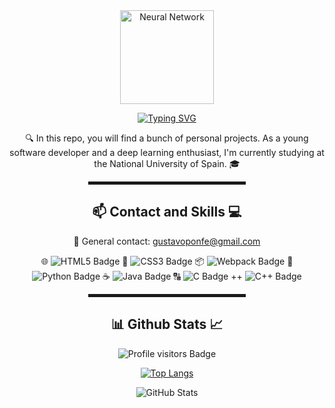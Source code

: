 <div align="center">

<!-- Neural network image -->
<img src="https://github.com/Gustaff99/Gustaff99/assets/62730827/fa548d0f-2579-4303-8f09-1d71b014cf09" alt="Neural Network" width="150">

<!-- Typing SVG -->
<p></p>
<a href="https://github.com/DenverCoder1/readme-typing-svg"><img src="https://readme-typing-svg.herokuapp.com?font=Tilt+Neon&size=30&center=true&vCenter=true&width=435&lines=Hi%2C+I'm+Gus!+%F0%9F%91%8B;Welcome+to+my+Github+Page!+%F0%9F%8E%89" alt="Typing SVG" /></a>

<!-- Description -->
<p align="center">
🔍 In this repo, you will find a bunch of personal projects. As a young software developer and a deep learning enthusiast, I'm currently studying at the National University of Spain. 🎓
</p>

<!-- Divider -->
<hr width="50%" style="height:5px;">

<!-- Contact & Skills -->
<h2 align="center">📫 Contact and Skills 💻</h2>

<p align="center">
📩 General contact: <a href="mailto:gustavoponfe@gmail.com">gustavoponfe@gmail.com</a>
</p>

<p align="center">
🌐 <img src="https://img.shields.io/badge/HTML5-%23E34F26.svg" alt="HTML5 Badge">
💠 <img src="https://img.shields.io/badge/CSS3-%231572B6.svg" alt="CSS3 Badge">
📦 <img src="https://img.shields.io/badge/Webpack-%238DD6F9.svg" alt="Webpack Badge">
🐍 <img src="https://img.shields.io/badge/Python-3776AB.svg" alt="Python Badge">
☕ <img src="https://img.shields.io/badge/Java-007396.svg" alt="Java Badge">
🔠 <img src="https://img.shields.io/badge/C-00599C.svg" alt="C Badge">
++ <img src="https://img.shields.io/badge/C++-00599C.svg" alt="C++ Badge">
</p>

<!-- Divider -->
<hr width="50%" style="height:5px;">

<!-- Github Stats -->
<h2 align="center"> 📊 <b>Github Stats</b> 📈 </h2>
  
<p align="center">
<img src="https://komarev.com/ghpvc/?username=Gustaff99&label=Profile+visitors" alt="Profile visitors Badge">
</p>

<p align="center">
<a href="https://github.com/jrmydix">
    <img src="https://github-readme-stats.vercel.app/api/top-langs/?username=Gustaff99&layout=compact&theme=dark" alt="Top Langs">
</a>
</p>

<p align="center">
<img src="https://github-readme-stats.vercel.app/api?username=Gustaff99&count_private=true&show_icons=true&theme=dark&hide=issues" alt="GitHub Stats">
</p>

</div>
